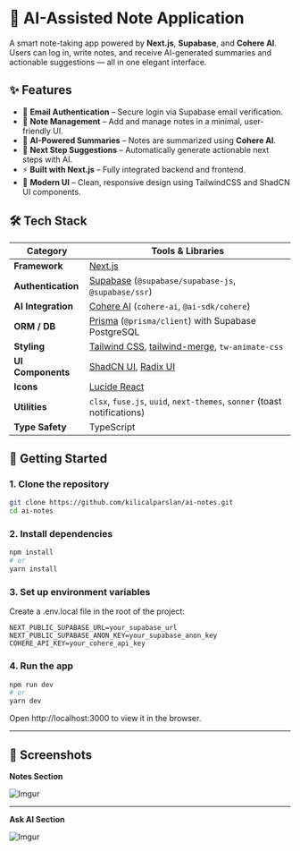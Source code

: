 # 🧠 AI-Assisted Note Application

A smart note-taking app powered by **Next.js**, **Supabase**, and **Cohere AI**.  
Users can log in, write notes, and receive AI-generated summaries and actionable suggestions — all in one elegant interface.

## ✨ Features

- 🔐 **Email Authentication** – Secure login via Supabase email verification.
- 📝 **Note Management** – Add and manage notes in a minimal, user-friendly UI.
- 🤖 **AI-Powered Summaries** – Notes are summarized using **Cohere AI**.
- 📌 **Next Step Suggestions** – Automatically generate actionable next steps with AI.
- ⚡ **Built with Next.js** – Fully integrated backend and frontend.
- 🎨 **Modern UI** – Clean, responsive design using TailwindCSS and ShadCN UI components.

## 🛠 Tech Stack

| Category          | Tools & Libraries                                                                 |
|------------------|------------------------------------------------------------------------------------|
| **Framework**     | [Next.js](https://nextjs.org/)                                                    |
| **Authentication**| [Supabase](https://supabase.com/) (`@supabase/supabase-js`, `@supabase/ssr`)      |
| **AI Integration**| [Cohere AI](https://cohere.com/) (`cohere-ai`, `@ai-sdk/cohere`)                  |
| **ORM / DB**      | [Prisma](https://www.prisma.io/) (`@prisma/client`) with Supabase PostgreSQL      |
| **Styling**       | [Tailwind CSS](https://tailwindcss.com/), [tailwind-merge](https://github.com/dcastil/tailwind-merge), `tw-animate-css` |
| **UI Components** | [ShadCN UI](https://ui.shadcn.com/), [Radix UI](https://www.radix-ui.com/)        |
| **Icons**         | [Lucide React](https://lucide.dev/)                                               |
| **Utilities**     | `clsx`, `fuse.js`, `uuid`, `next-themes`, `sonner` (toast notifications)          |
| **Type Safety**   | TypeScript                                                                        |

## 🚀 Getting Started

### 1. Clone the repository

```bash
git clone https://github.com/kilicalparslan/ai-notes.git
cd ai-notes
```

### 2. Install dependencies

```bash
npm install
# or
yarn install
```

### 3. Set up environment variables

Create a .env.local file in the root of the project:

```env
NEXT_PUBLIC_SUPABASE_URL=your_supabase_url
NEXT_PUBLIC_SUPABASE_ANON_KEY=your_supabase_anon_key
COHERE_API_KEY=your_cohere_api_key
```

### 4. Run the app

```bash
npm run dev
# or
yarn dev
```

Open http://localhost:3000 to view it in the browser.

---

## 📸 Screenshots

**Notes Section**

![Imgur](https://i.imgur.com/EnroJdG.png)

---

**Ask AI Section**

![Imgur](https://i.imgur.com/TBQ8Jfg.png)




























